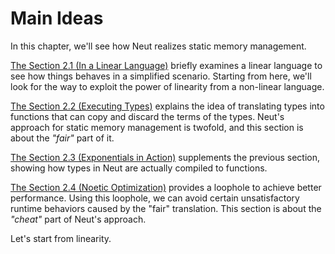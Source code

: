 # Main Ideas

In this chapter, we'll see how Neut realizes static memory management.

[The Section 2.1 (In a Linear Language)](./paradise-of-linearity.md) briefly examines a linear language to see how things behaves in a simplified scenario. Starting from here, we'll look for the way to exploit the power of linearity from a non-linear language.

[The Section 2.2 (Executing Types)](./executing-types.md) explains the idea of translating types into functions that can copy and discard the terms of the types. Neut's approach for static memory management is twofold, and this section is about the *"fair"* part of it.

[The Section 2.3 (Exponentials in Action)](./exponentials-in-action.md) supplements the previous section, showing how types in Neut are actually compiled to functions.

[The Section 2.4 (Noetic Optimization)](./noetic-optimization.md) provides a loophole to achieve better performance. Using this loophole, we can avoid certain unsatisfactory runtime behaviors caused by the "fair" translation. This section is about the *"cheat"* part of Neut's approach.

Let's start from linearity.
